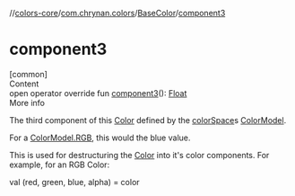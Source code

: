 //[colors-core](../../../index.md)/[com.chrynan.colors](../index.md)/[BaseColor](index.md)/[component3](component3.md)



# component3  
[common]  
Content  
open operator override fun [component3](component3.md)(): [Float](https://kotlinlang.org/api/latest/jvm/stdlib/kotlin/-float/index.html)  
More info  


The third component of this [Color](../-color/index.md) defined by the [colorSpace](color-space.md)s [ColorModel](../../com.chrynan.colors.space/-color-model/index.md).



For a [ColorModel.RGB](../../com.chrynan.colors.space/-color-space/index.md), this would the blue value.



This is used for destructuring the [Color](../-color/index.md) into it's color components. For example, for an RGB Color:

val (red, green, blue, alpha) = color  



